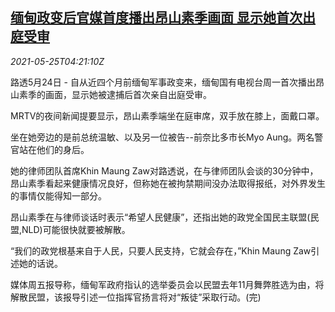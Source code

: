 <!--1621917062000-->
[缅甸政变后官媒首度播出昂山素季画面 显示她首次出庭受审](https://cn.reuters.com/article/suukyi-myanmar-trial-0524-mon-idCNKCS2D60AN)
------

<div><i>2021-05-25T04:21:10Z</i></div><p>路透5月24日 - 自从近四个月前缅甸军事政变来，缅甸国有电视台周一首次播出昂山素季的画面，显示她被逮捕后首次亲自出庭受审。</p><p>MRTV的夜间新闻提要显示，昂山素季端坐在庭审席，双手放在膝上，面戴口罩。</p><p>坐在她旁边的是前总统温敏、以及另一位被告--前奈比多市长Myo Aung。两名警官站在他们的身后。</p><p>她的律师团队首席Khin Maung Zaw对路透说，在与律师团队会谈的30分钟中，昂山素季看起来健康情况良好，但称她在被拘禁期间没办法取得报纸，对外界发生的事情仅能得知一部分。</p><p>昂山素季在与律师谈话时表示“希望人民健康”，还指出她的政党全国民主联盟(民盟,NLD)可能很快就要被解散。</p><p>“我们的政党根基来自于人民，只要人民支持，它就会存在，”Khin Maung Zaw引述她的话说。</p><p>媒体周五报导称，缅甸军政府指认的选举委员会以民盟去年11月舞弊胜选为由，将解散民盟，该报导引述一位指挥官扬言将对“叛徒”采取行动。(完)</p>
